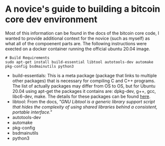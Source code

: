 # A novice's guide to building a bitcoin core dev environment
Most of this information can be found in the docs of the bitcoin core code, I wanted to provide additional context for the novice (such as myself) as what all of the compoenent parts are. The following instructions were exected on a docker container running the official ubuntu 20.04 image. 

```
# Build Requirements
sudo apt-get install build-essential libtool autotools-dev automake pkg-config bsdmainutils python3
```

- build-essentials: This is a meta package (package that links to multiple other packages) that is necessary for compiling C and C++ programs. The list of actually packages may differ from OS to OS, but for Ubuntu 20.04 using apt-get the packages it contains are: dpkg-dev, g++, gcc, libc6-dev, make. The details for these packages can be found [here](https://packages.ubuntu.com/focal/build-essential). 
- libtool: From the docs, *"GNU Libtool is a generic library support script that hides the complexity of using shared libraries behind a consistent, portable interface."*
- autotools-dev
- automake
- pkg-config
- bsdmainutils
- python3
